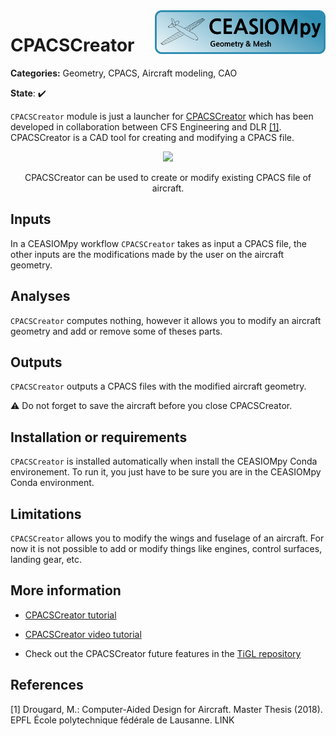 <img align="right" height="70" src="../../documents/logos/CEASIOMpy_banner_geometry.png">

# CPACSCreator

**Categories:** Geometry, CPACS, Aircraft modeling, CAO

**State**: :heavy_check_mark:


`CPACSCreator` module is just a launcher for [CPACSCreator](https://dlr-sc.github.io/tigl/doc/cpacscreator-0.1/) which has been developed in collaboration between CFS Engineering and DLR [[1]](#Drou18). CPACSCreator is a CAD tool for creating and modifying a CPACS file.


<p align="center">
<img height="340" src="https://dlr-sc.github.io/tigl/doc/cpacscreator-0.1/tuto_scratch_23.png">
</p>
<p align="center">
CPACSCreator can be used to create or modify existing CPACS file of aircraft.
</p>


## Inputs

In a CEASIOMpy workflow `CPACSCreator` takes as input a CPACS file, the other inputs are the modifications made by the user on the aircraft geometry.

## Analyses

`CPACSCreator` computes nothing, however it allows you to modify an aircraft geometry and add or remove some of theses parts.


## Outputs

`CPACSCreator` outputs a CPACS files with the modified aircraft geometry.

:warning: Do not forget to save the aircraft before you close CPACSCreator.


## Installation or requirements

`CPACSCreator` is installed automatically when install the CEASIOMpy Conda environement. To run it, you just have to be sure you are in the CEASIOMpy Conda environment.


## Limitations

`CPACSCreator` allows you to modify the wings and fuselage of an aircraft. For now it is not possible to add or modify things like engines, control surfaces, landing gear, etc.  


## More information

* [CPACSCreator tutorial](https://dlr-sc.github.io/tigl/doc/cpacscreator-0.1/tuto.html#tuto_create_from_scratch)

* [CPACSCreator video tutorial](https://www.youtube.com/watch?v=M5ryc7HT3uA)

* Check out the CPACSCreator future features in the [TiGL repository](https://github.com/DLR-SC/tigl/issues?q=is%3Aopen+is%3Aissue+label%3ACPACS-Creator)


## References

<a id="Drou18">[1]</a> Drougard, M.: Computer-Aided Design for Aircraft. Master Thesis (2018). EPFL École polytechnique fédérale de Lausanne. LINK

